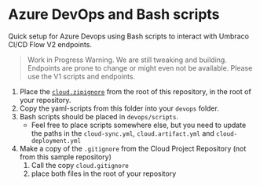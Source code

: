 # Azure DevOps and Bash scripts
Quick setup for Azure Devops using Bash scripts to interact with Umbraco CI/CD Flow V2 endpoints.

> Work in Progress Warning. 
> We are still tweaking and building. Endpoints are prone to change or might even not be available.
> Please use the V1 scripts and endpoints.

1. Place the [`cloud.zipignore`](../../cloud.zipignore) from the root of this repository, in the root of your repository.
2. Copy the yaml-scripts from this folder into your `devops` folder.
3. Bash scripts should be placed in `devops/scripts`.
    - Feel free to place scripts somewhere else, but you need to update the paths in the `cloud-sync.yml`, `cloud.artifact.yml` and `cloud-deployment.yml`
4. Make a copy of the `.gitignore` from the Cloud Project Repository (not from this sample repository)
    1. Call the copy `cloud.gitignore`
    2. place both files in the root of your repository